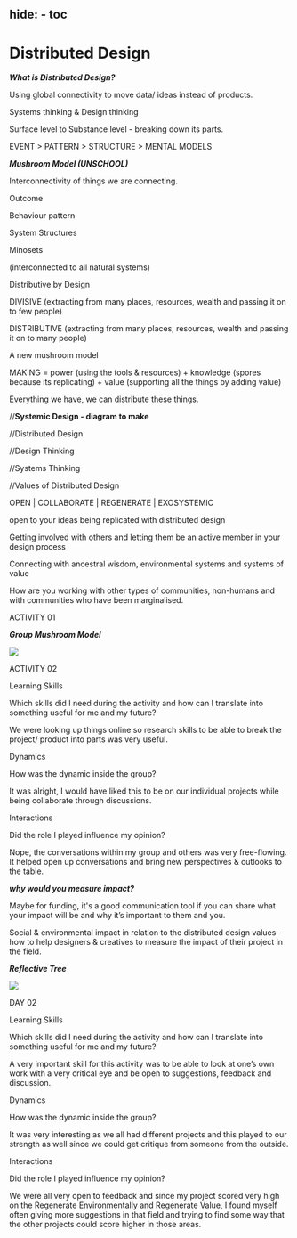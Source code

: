 hide:
    - toc
---

# **Distributed Design**

***What is Distributed Design?***

Using global connectivity to move data/ ideas instead of products.

Systems thinking & Design thinking

Surface level to Substance level - breaking down its parts.

EVENT > PATTERN > STRUCTURE > MENTAL MODELS

***Mushroom Model (UNSCHOOL)***

Interconnectivity of things we are connecting.

Outcome

Behaviour pattern

System Structures

Minosets

(interconnected to all natural systems)

Distributive by Design

DIVISIVE (extracting from many places, resources, wealth and passing it on to few people)

DISTRIBUTIVE (extracting  from many places, resources, wealth and passing it on to many people)

A new mushroom model

MAKING = power (using the tools & resources) + knowledge (spores because its replicating) + value (supporting all the things by adding value)

Everything we have, we can distribute these things.

//**Systemic Design - diagram to make**

//Distributed Design

//Design Thinking

//Systems Thinking

//Values of Distributed Design

OPEN | COLLABORATE | REGENERATE | EXOSYSTEMIC

open to your ideas being replicated with distributed design

Getting involved with others and letting them be an active member in your design process

Connecting with ancestral wisdom, environmental systems and systems of value

How are you working with other types of communities, non-humans and with communities who have been marginalised.

ACTIVITY 01

***Group Mushroom Model***

![](../images/9215.JPEG)

ACTIVITY 02

Learning Skills

Which skills did I need during the activity and how can I translate into something useful for me and my future?

We were looking up things online so research skills to be able to break the project/ product into parts was very useful.

Dynamics

How was the dynamic inside the group?

It was alright, I would have liked this to be on our individual projects while being collaborate through discussions.

Interactions

Did the role I played influence my opinion?

Nope, the conversations within my group and others was very free-flowing. It helped open up conversations and bring new perspectives & outlooks to the table.

***why would you measure impact?***

Maybe for funding, it's a good communication tool if you can share what your impact will be and why it’s important to them and you.

Social & environmental impact in relation to the distributed design values - how to help designers & creatives to measure the impact of their project in the field.

***Reflective Tree***

![](../images/9222.JPEG)


DAY 02

Learning Skills

Which skills did I need during the activity and how can I translate into something useful for me and my future?

A very important skill for this activity was to be able to look at one’s own work with a very critical eye and be open to suggestions, feedback and discussion.

Dynamics

How was the dynamic inside the group?

It was very interesting as we all had different projects and this played to our strength as well since we could get critique from someone from the outside.

Interactions

Did the role I played influence my opinion?

We were all very open to feedback and since my project scored very high on the Regenerate Environmentally and Regenerate Value, I found myself often giving more suggestions in that field and trying to find some way that the other projects could score higher in those areas.

